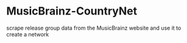 # MusicBrainz-CountryNet
scrape release group data from the MusicBrainz website and use it to create a network
